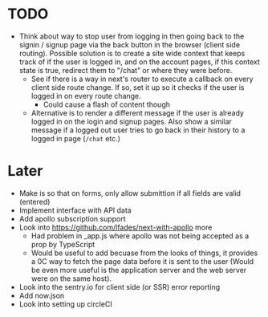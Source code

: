 # TODO

- Think about way to stop user from logging in then going back to the signin /
  signup page via the back button in the browser (client side routing). Possible
  solution is to create a site wide context that keeps track of if the user is
  logged in, and on the account pages, if this context state is true, redirect
  them to "/chat" or where they were before.
  - See if there is a way in next's router to execute a callback on every client
    side route change. If so, set it up so it checks if the user is logged in on
    every route change.
    - Could cause a flash of content though
  - Alternative is to render a different message if the user is already logged
    in on the login and signup pages. Also show a similar message if a logged
    out user tries to go back in their history to a logged in page (`/chat`
    etc.)

# Later

- Make is so that on forms, only allow submittion if all fields are valid
  (entered)
- Implement interface with API data
- Add apollo subscription support
- Look into https://github.com/lfades/next-with-apollo more
  - Had problem in \_app.js where apollo was not being accepted as a prop by
    TypeScript
  - Would be useful to add becuase from the looks of things, it provides a 0C
    way to fetch the page data before it is sent to the user (Would be even more
    useful is the application server and the web server were on the same host).
- Look into the sentry.io for client side (or SSR) error reporting
- Add now.json
- Look into setting up circleCI
